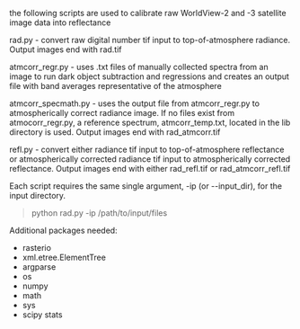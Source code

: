 the following scripts are used to calibrate raw WorldView-2 and -3 satellite image data into reflectance 

rad.py - convert raw digital number tif input to top-of-atmosphere radiance. Output images end with rad.tif <br>

atmcorr_regr.py - uses .txt files of manually collected spectra from an image to run dark object subtraction and regressions and creates an output file with band averages representative of the atmosphere <br>

atmcorr_specmath.py - uses the output file from atmcorr_regr.py to atmospherically correct radiance image. If no files exist from atmocorr_regr.py, a reference spectrum, atmcorr_temp.txt, located in the lib directory is used. Output images end with rad_atmcorr.tif <br>

refl.py - convert either radiance tif input to top-of-atmosphere reflectance or atmospherically corrected radiance tif input  to atmospherically corrected reflectance. Output images end with either rad_refl.tif or rad_atmcorr_refl.tif <br>

Each script requires the same single argument, -ip (or --input_dir), for the input directory.<br>
> python rad.py -ip /path/to/input/files

Additional packages needed:
- rasterio
- xml.etree.ElementTree
- argparse
- os
- numpy
- math
- sys
- scipy stats
